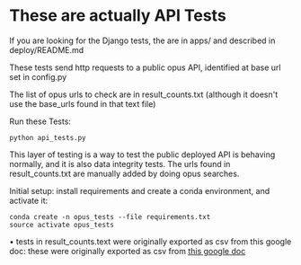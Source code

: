 # These are actually API Tests

If you are looking for the Django tests, the are in apps/ and described
in deploy/README.md

These tests send http requests to a public opus API, identified at base url set in config.py

The list of opus urls to check are in result_counts.txt (although it doesn't use the base_urls found in that text file)

Run these Tests:

    python api_tests.py


This layer of testing is a way to test the public deployed API is behaving normally,
and it is also data integrity tests. The urls found in result_counts.txt are
manually added by doing opus searches. 

Initial setup: install requirements and create a conda environment, and activate it:

    conda create -n opus_tests --file requirements.txt   
    source activate opus_tests

• tests in result_counts.text were originally exported as csv from this google doc: these were originally exported as csv from [this google doc](https://docs.google.com/spreadsheets/d/1zy3FX0vCGqAnm6vidZI9HJyEzatW3q57HQn0ef9Fsso/edit?usp=sharing)
